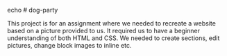 echo # dog-party

This project is for an assignment where we needed to recreate a website based on a picture provided to us. It required us to have a beginner understanding of both HTML and CSS. We needed to create sections, edit pictures, change block images to inline etc.
